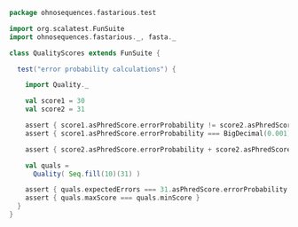 
```scala
package ohnosequences.fastarious.test

import org.scalatest.FunSuite
import ohnosequences.fastarious._, fasta._

class QualityScores extends FunSuite {

  test("error probability calculations") {

    import Quality._

    val score1 = 30
    val score2 = 31

    assert { score1.asPhredScore.errorProbability != score2.asPhredScore.errorProbability }
    assert { score1.asPhredScore.errorProbability === BigDecimal(0.001) }

    assert { score2.asPhredScore.errorProbability + score2.asPhredScore.successProbability === 1 }

    val quals =
      Quality( Seq.fill(10)(31) )

    assert { quals.expectedErrors === 31.asPhredScore.errorProbability * 10 }
    assert { quals.maxScore === quals.minScore }
  }
}

```




[test/scala/DNA.scala]: DNA.scala.md
[test/scala/NcbiHeadersTests.scala]: NcbiHeadersTests.scala.md
[test/scala/FastqTests.scala]: FastqTests.scala.md
[test/scala/FastaTests.scala]: FastaTests.scala.md
[test/scala/QualityScores.scala]: QualityScores.scala.md
[main/scala/DNAQ.scala]: ../../main/scala/DNAQ.scala.md
[main/scala/qualityScores.scala]: ../../main/scala/qualityScores.scala.md
[main/scala/DNA.scala]: ../../main/scala/DNA.scala.md
[main/scala/fasta.scala]: ../../main/scala/fasta.scala.md
[main/scala/fastq.scala]: ../../main/scala/fastq.scala.md
[main/scala/SequenceQuality.scala]: ../../main/scala/SequenceQuality.scala.md
[main/scala/utils.scala]: ../../main/scala/utils.scala.md
[main/scala/sequence.scala]: ../../main/scala/sequence.scala.md
[main/scala/ncbiHeaders.scala]: ../../main/scala/ncbiHeaders.scala.md